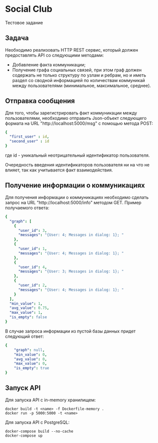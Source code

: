 # Social Club

Тестовое задание


## Задача
Необходимо реализовать HTTP REST сервис, который должен предоставлять
API со следующими методами:
* Добавление факта коммуникации;
* Получение графа социальных связей, при этом граф должен содержать не только структуру по узлам и ребрам, но и иметь раздел со сводной информацией по количествам коммуникай между пользователями (минимальное, максимальное, среднее).

## Отправка сообщения
Для того, чтобы зарегистрировать факт коммуникации между пользователями, необходимо отправить Json-объект следующего формата на URL "http://localhost:5000/msg" с помощью метода POST:
```yaml
{
  "first_user" : id, 
  "second_user" : id
}
```
где id - уникальный неотрицательный идентификатор пользователя.

Очередность введения идентификаторов пользователя ни на что не влияет, так как учитывается факт взаимодействия.


## Получение информации о коммуникациях 
Для получения информации о коммуникациях необходимо сделать запрос на URL "http://localhost:5000/info" методом GET. Пример получаемого ответа:
```yaml
{
  "graph": [
    {
      "user_id": 3,
      "messages": "{User: 4; Messages in dialog: 1}; "
    },
    {
      "user_id": 1,
      "messages": "{User: 4; Messages in dialog: 1}; "
    },
    {
      "user_id": 4,
      "messages": "{User: 3; Messages in dialog: 1}; "
    },
    {
      "user_id": 2,
      "messages": "{User: 4; Messages in dialog: 1}; "
    }
  ],
  "min_value": 1,
  "avg_value": 0.75,
  "max_value": 1,
  "is_empty": false
}
```
В случае запроса информации из пустой базы данных придет следующий ответ:
```yaml
{
    "graph": null,
    "min_value": 0,
    "avg_value": 0,
    "max_value": 0,
    "is_empty": true
}
```

## Запуск API
Для запуска API с in-memory хранилищем:
```
docker build -t <name> -f Dockerfile-memory .
docker run -p 5000:5000 -t <name>
```

Для запуска API с PostgreSQL:
```
docker-compose build --no-cache
docker-compose up
```